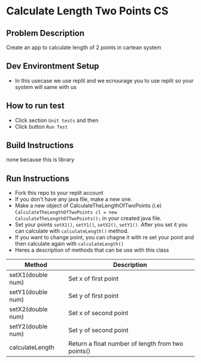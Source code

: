 # Calculate Length Two Points CS

## Problem Description
Create an app to calculate length of 2 points in cartean system

## Dev Environtment Setup
- In this usecase we use replit and we ecnourage you to use replit so your system will same with us

## How to run test
- Click section `Unit tests` and then
- Click button `Run Test`

## Build Instructions
none because this is library

## Run Instructions
- Fork this repo to your replit account
- If you don't have any java file, make a new one.
- Make a new object of CalculateTheLengthOfTwoPoints (i.e) `CalculateTheLengthOfTwoPoints cl = new CalculateTheLengthOfTwoPoints();` in your created java file.
- Set your points `setX1()`,  `setY1()`,  `setX2()`,  `setY1()`. After you set it you can calculate with `calculateLength()` method. 
- If you want to change point, you can chagne it with re set your point and then calculate again with `calculateLength()`
- Heres a description of methods that can be use with this class

| Method  |  Description |
| ------------- | ------------- |
| setX1(double num)  | Set x of first point |
| setY1(double num)  | Set y of first point |
| setX2(double num)  | Set x of second point |
| setY2(double num)  | Set y of second point |
| calculateLength  | Return a float number of length from two points() |

